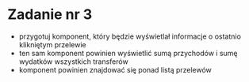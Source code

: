 # Zadanie nr 3

- przygotuj komponent, który będzie wyświetlał informacje o ostatnio klikniętym przelewie
- ten sam komponent powinien wyświetlić sumą przychodów i sumę wydatków wszystkich transferów
- komponent powinien znajdować się ponad listą przelewów
